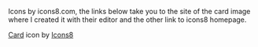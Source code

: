 Icons by icons8.com, the links below take you to the site of the card image where I created it with their editor and the other link to icons8 homepage. 

<a target="_blank" href="https://icons8.com/icon/qtsHxv4fy83l/card">Card</a> icon by <a target="_blank" href="https://icons8.com">Icons8</a>
